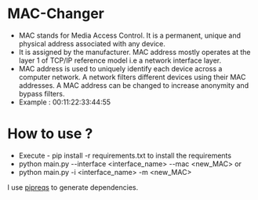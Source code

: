 # MAC-Changer

- MAC stands for Media Access Control. It is a permanent, unique and physical address associated with any device. 
- It is assigned by the manufacturer. MAC address mostly operates at the layer 1 of TCP/IP reference model i.e a network interface layer.
- MAC address is used to uniquely identify each device across a computer network. A network filters different devices using their MAC addresses. A MAC address can be changed to increase anonymity and bypass filters.
- Example : 00:11:22:33:44:55

# How to use ?
* Execute - pip install -r requirements.txt to install the requirements
* python main.py --interface <interface_name> --mac <new_MAC> or
* python main.py -i <interface_name> -m <new_MAC>

I use [pipreqs](https://pypi.org/project/pipreqs/) to generate dependencies.
